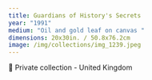 ```yaml
---
title: Guardians of History's Secrets
year: "1991"
medium: "Oil and gold leaf on canvas "
dimensions: 20x30in. / 50.8x76.2cm
image: /img/collections/img_1239.jpeg
---
```

🔴 Private collection - United Kingdom 
